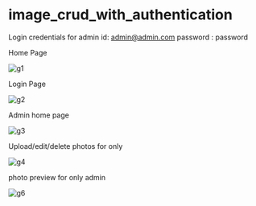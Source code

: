# image_crud_with_authentication

Login credentials for admin 
id: admin@admin.com 
password : password


Home Page

![g1](https://user-images.githubusercontent.com/16692346/32980494-4cda6d50-cc8d-11e7-995c-29e867e0b732.PNG)

Login Page

![g2](https://user-images.githubusercontent.com/16692346/32980495-4d4a3022-cc8d-11e7-9115-1a4be16dc54b.PNG)

Admin home page

![g3](https://user-images.githubusercontent.com/16692346/32980496-4db72650-cc8d-11e7-8652-aca24995cf87.PNG)

Upload/edit/delete photos for only

![g4](https://user-images.githubusercontent.com/16692346/32980497-4df5b528-cc8d-11e7-9d63-7fc3112979d4.PNG)

photo preview for only admin

![g6](https://user-images.githubusercontent.com/16692346/32980498-4e644e34-cc8d-11e7-963d-d9195f8aac1d.PNG)
